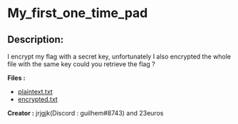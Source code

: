 
# My_first_one_time_pad
## Description:
I encrypt my flag with a secret key, unfortunately I also encrypted the whole file with the same key could you retrieve the flag ?

**Files :**
- [plaintext.txt](https://challenges.thcon.party/intro-guilhem_23euros-crypto_easy/plaintext.txt)
- [encrypted.txt](https://challenges.thcon.party/intro-guilhem_23euros-crypto_easy/encrypted.txt)

**Creator :**
jrjgjk(Discord : guilhem#8743) and 23euros

